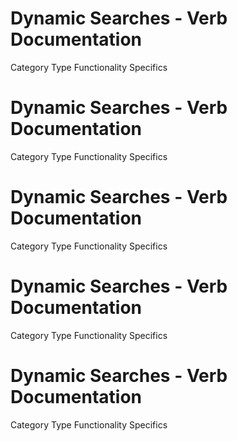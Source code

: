  
# Dynamic Searches - Verb Documentation
 
Category                  Type                      Functionality             Specifics                
 
# Dynamic Searches - Verb Documentation
 
Category                  Type                      Functionality             Specifics                
 
# Dynamic Searches - Verb Documentation
 
Category                  Type                      Functionality             Specifics                
 
# Dynamic Searches - Verb Documentation
 
Category                  Type                      Functionality             Specifics                
 
# Dynamic Searches - Verb Documentation
 
Category                  Type                      Functionality             Specifics                
